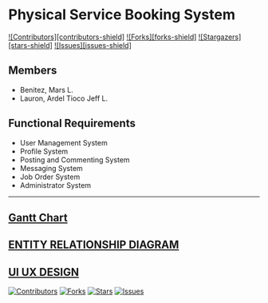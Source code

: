 # Physical Service Booking System


[![Contributors][contributors-shield]][contributors-url]
[![Forks][forks-shield]][forks-url]
[![Stargazers][stars-shield]][stars-url]
[![Issues][issues-shield]][issues-url]

## Members
- Benitez, Mars L.
- Lauron, Ardel Tioco Jeff L.

## Functional Requirements
- User Management System
- Profile System
- Posting and Commenting System
- Messaging System
- Job Order System
- Administrator System
***

[Gantt Chart](https://docs.google.com/spreadsheets/d/14DVrDrjn8v1IZDZtvxU79hBd050yFpag3cCTIM3lJx0/edit?usp=drivesdk)
---
[ENTITY RELATIONSHIP DIAGRAM](https://lucid.app/lucidchart/3f0c17de-1b55-4729-8945-2140ddeedbbb/edit?viewport_loc=685%2C-1785%2C2742%2C1419%2C0_0&invitationId=inv_0aa3e9ee-676e-4fe5-950b-ba7ebe7414ce)
---
[UI UX DESIGN](https://www.figma.com/design/2cT7xOfB4RbNKPmW5BSNpM/CSIT327-UI-UX?node-id=1-2)
---

<!-- MARKDOWN LINKS & IMAGES -->
<!-- https://www.markdownguide.org/basic-syntax/#reference-style-links -->
[![Contributors](https://img.shields.io/github/contributors/Derlashwarma/Physical-Service-Booking-System?style=for-the-badge)](https://github.com/Derlashwarma/Physical-Service-Booking-System/graphs/contributors)
[![Forks](https://img.shields.io/github/forks/Derlashwarma/Physical-Service-Booking-System?style=for-the-badge)](https://github.com/Derlashwarma/Physical-Service-Booking-System/network/members)
[![Stars](https://img.shields.io/github/stars/Derlashwarma/Physical-Service-Booking-System?style=for-the-badge)](https://github.com/Derlashwarma/Physical-Service-Booking-System/stargazers)
[![Issues](https://img.shields.io/github/issues/Derlashwarma/Physical-Service-Booking-System?style=for-the-badge)](https://github.com/Derlashwarma/Physical-Service-Booking-System/issues)

[contributors-url]: https://github.com/Derlashwarma/Physical-Service-Booking-System/graphs/contributors
[forks-url]: https://github.com/Derlashwarma/Physical-Service-Booking-System/network/members
[stars-url]:https://github.com/Derlashwarma/Physical-Service-Booking-System/stargazers
[issues-url]: https://github.com/Derlashwarma/Physical-Service-Booking-System/issues
